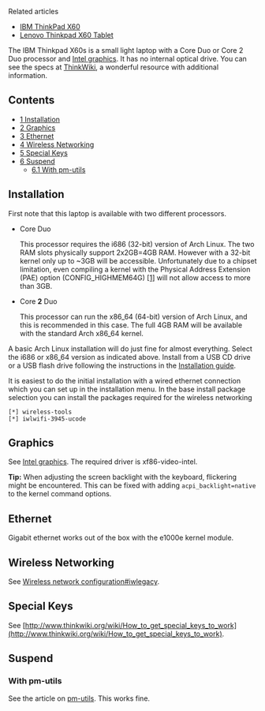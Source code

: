 Related articles

*   [IBM ThinkPad X60](/index.php/IBM_ThinkPad_X60 "IBM ThinkPad X60")
*   [Lenovo Thinkpad X60 Tablet](/index.php/Lenovo_Thinkpad_X60_Tablet "Lenovo Thinkpad X60 Tablet")

The IBM Thinkpad X60s is a small light laptop with a Core Duo or Core 2 Duo processor and [Intel graphics](/index.php/Intel_graphics "Intel graphics"). It has no internal optical drive. You can see the specs at [ThinkWiki](http://www.thinkwiki.org/wiki/Category:X60s), a wonderful resource with additional information.

## Contents

*   [1 Installation](#Installation)
*   [2 Graphics](#Graphics)
*   [3 Ethernet](#Ethernet)
*   [4 Wireless Networking](#Wireless_Networking)
*   [5 Special Keys](#Special_Keys)
*   [6 Suspend](#Suspend)
    *   [6.1 With pm-utils](#With_pm-utils)

## Installation

First note that this laptop is available with two different processors.

*   Core Duo

	This processor requires the i686 (32-bit) version of Arch Linux. The two RAM slots physically support 2x2GB=4GB RAM. However with a 32-bit kernel only up to ~3GB will be accessible. Unfortunately due to a chipset limitation, even compiling a kernel with the Physical Address Extension (PAE) option (CONFIG_HIGHMEM64G) [[1]](https://aur.archlinux.org/packages.php?ID=24469) will not allow access to more than 3GB.

*   Core **2** Duo

	This processor can run the x86_64 (64-bit) version of Arch Linux, and this is recommended in this case. The full 4GB RAM will be available with the standard Arch x86_64 kernel.

A basic Arch Linux installation will do just fine for almost everything. Select the i686 or x86_64 version as indicated above. Install from a USB CD drive or a USB flash drive following the instructions in the [Installation guide](/index.php/Installation_guide "Installation guide").

It is easiest to do the initial installation with a wired ethernet connection which you can set up in the installation menu. In the base install package selection you can install the packages required for the wireless networking

```
[*] wireless-tools
[*] iwlwifi-3945-ucode

```

## Graphics

See [Intel graphics](/index.php/Intel_graphics "Intel graphics"). The required driver is xf86-video-intel.

**Tip:** When adjusting the screen backlight with the keyboard, flickering might be encountered. This can be fixed with adding `acpi_backlight=native` to the kernel command options.

## Ethernet

Gigabit ethernet works out of the box with the e1000e kernel module.

## Wireless Networking

See [Wireless network configuration#iwlegacy](/index.php/Wireless_network_configuration#iwlegacy "Wireless network configuration").

## Special Keys

See [http://www.thinkwiki.org/wiki/How_to_get_special_keys_to_work](http://www.thinkwiki.org/wiki/How_to_get_special_keys_to_work).

## Suspend

### With pm-utils

See the article on [pm-utils](/index.php/Pm-utils "Pm-utils"). This works fine.
